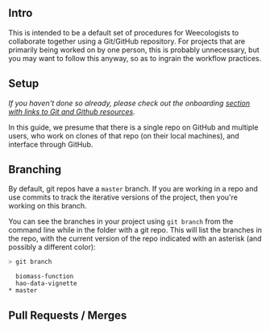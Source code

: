 ## Intro
This is intended to be a default set of procedures for Weecologists to collaborate together using a Git/GitHub repository. For projects that are primarily being worked on by one person, this is probably unnecessary, but you may want to follow this anyway, so as to ingrain the workflow practices.

## Setup
*If you haven't done so already, please check out the onboarding [section with links to Git and Github resources](https://github.com/weecology/lab-wiki/wiki/New-Lab-Member-Onboarding-Guide#git-and-github).*

In this guide, we presume that there is a single repo on GitHub and multiple users, who work on clones of that repo (on their local machines), and interface through GitHub.

## Branching

By default, git repos have a `master` branch. If you are working in a repo and use commits to track the iterative versions of the project, then you're working on this branch.

You can see the branches in your project using `git branch` from the command line while in the folder with a git repo. This will list the branches in the repo, with the current version of the repo indicated with an asterisk (and possibly a different color):
```bash
> git branch
```
```
  biomass-function
  hao-data-vignette
* master
```


## Pull Requests / Merges